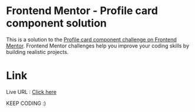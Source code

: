 # Frontend Mentor - Profile card component solution

This is a solution to the [Profile card component challenge on Frontend Mentor](https://www.frontendmentor.io/challenges/profile-card-component-cfArpWshJ). Frontend Mentor challenges help you improve your coding skills by building realistic projects. 

# Link
Live URL : [Click here](https://23317fe7.frontend-mentor-challenge5-profilecard.pages.dev/)


KEEP CODING :)
